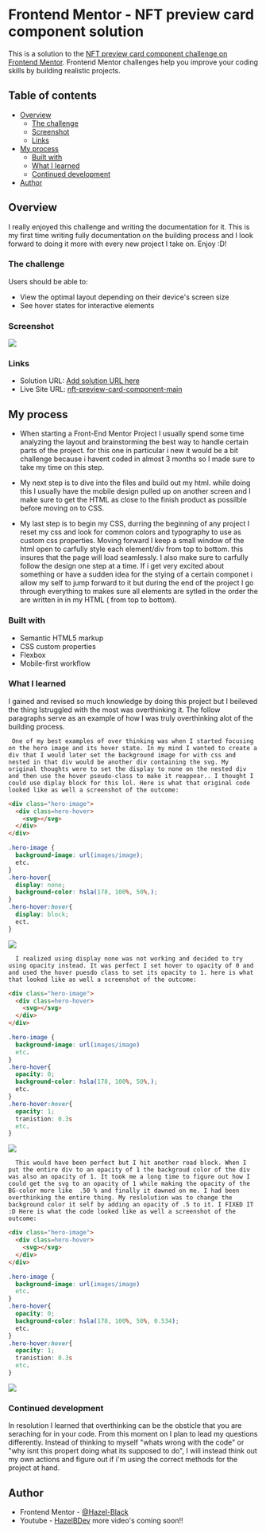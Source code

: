 # Frontend Mentor - NFT preview card component solution

This is a solution to the [NFT preview card component challenge on Frontend Mentor](https://www.frontendmentor.io/challenges/nft-preview-card-component-SbdUL_w0U). Frontend Mentor challenges help you improve your coding skills by building realistic projects.

## Table of contents

- [Overview](#overview)
  - [The challenge](#the-challenge)
  - [Screenshot](#screenshot)
  - [Links](#links)
- [My process](#my-process)
  - [Built with](#built-with)
  - [What I learned](#what-i-learned)
  - [Continued development](#continued-development)
- [Author](#author)

## Overview
 I really enjoyed this challenge and writing the documentation for it. This is my first time writing fully documentation on the building process and I look forward to doing it more with every new project I take on. Enjoy :D!  
### The challenge

Users should be able to:

- View the optimal layout depending on their device's screen size
- See hover states for interactive elements

### Screenshot

![](/images/Screenshot-read.png)

### Links

- Solution URL: [Add solution URL here](https://your-solution-url.com)
- Live Site URL: [nft-preview-card-component-main](https://hazel-black.github.io/nft-preview-card-component-main/)

## My process

- When starting a Front-End Mentor Project I usually spend some time analyzing the layout and brainstorming the best way to handle certain parts of the project. for this one in particular i new it would be a bit challenge because i havent coded in almost 3 months so I made sure to take my time on this step.

- My next step is to dive into the files and build out my html. while doing this I usually have the mobile design pulled up on another screen and I make sure to get the HTML as close to the finish product as possilble before moving on to CSS.

- My last step is to begin my CSS, durring the beginning of any project I reset my css and look for common colors and typography to use as custom css properties. Moving forward I keep a small window of the html open to carfully style each element/div from top to bottom. this insures that the page will load seamlessly. I also make sure to carfully follow the design one step at a time. If i get very excited about something or have a sudden idea for the stying of a certain componet i allow my self to jump forward to it but during the end of the project I go through everything to makes sure all elements are sytled in the order the are written in in my HTML ( from top to bottom).

### Built with

- Semantic HTML5 markup
- CSS custom properties
- Flexbox
- Mobile-first workflow

### What I learned

I gained and revised so much knowledge by doing this project but I beileved the thing Istruggled with the most was overthinking it. The follow paragraphs serve as an example of how I was truly overthinking alot of the building process.

     One of my best examples of over thinking was when I started focusing on the hero image and its hover state. In my mind I wanted to create a div that I would later set the background image for with css and nested in that div would be another div containing the svg. My original thoughts were to set the display to none on the nested div and then use the hover pseudo-class to make it reappear.. I thought I could use diplay block for this lol. Here is what that original code looked like as well a screenshot of the outcome:

```html
<div class="hero-image">
  <div class=hero-hover>
    <svg></svg>
  </div>
</div>
```

```css
.hero-image {
  background-image: url(images/image);
  etc.
}
.hero-hover{
  display: none;
  background-color: hsla(178, 100%, 50%,);
}
.hero-hover:hover{
  display: block;
  ect.
}
```
![](./images/Screenshot%202022-12-20%20at%203.15.23%20PM.png)

      I realized using display none was not working and decided to try using opacity instead. It was perfect I set hover to opacity of 0 and and used the hover puesdo class to set its opacity to 1. here is what that looked like as well a screenshot of the outcome:

```html
<div class="hero-image">
  <div class=hero-hover>
    <svg></svg>
  </div>
</div>
```

```css
.hero-image {
  background-image: url(images/image)
  etc.
}
.hero-hover{
  opacity: 0;
  background-color: hsla(178, 100%, 50%,);
  etc.
}
.hero-hover:hover{
  opacity: 1;
  tranistion: 0.3s
  etc.
}
```
![](./images/Screenshot-2.png)


      This would have been perfect but I hit another road block. When I put the entire div to an opacity of 1 the backgroud color of the div was also an opacity of 1. It took me a long time to figure out how I could get the svg to an opacity of 1 while making the opacity of the BG-color more like  .50 % and finally it dawned on me. I had been overthinking the entire thing. My reslolution was to change the background color it self by adding an opacity of .5 to it. I FIXED IT :D Here is what the code looked like as well a screenshot of the outcome:

```html
<div class="hero-image">
  <div class=hero-hover>
    <svg></svg>
  </div>
</div>
```

```css
.hero-image {
  background-image: url(images/image)
  etc.
}
.hero-hover{
  opacity: 0;
  background-color: hsla(178, 100%, 50%, 0.534);
  etc.
}
.hero-hover:hover{
  opacity: 1;
  tranistion: 0.3s
  etc.
}
```
![](./images/Screenshot-3.png)

### Continued development

In resolution I learned that overthinking can be the obsticle that you are seraching for in your code. From this moment on I plan to lead my questions differently. Instead of thinking to myself "whats wrong with the code" or "why isnt this propert doing what its supposed to do", I will instead think out my own actions and figure out if i'm using the correct methods for the project at hand.

## Author

- Frontend Mentor - [@Hazel-Black](https://www.frontendmentor.io/profile/Hazel-Black)
- Youtube - [HazelBDev](https://www.youtube.com/channel/UCCDWcbyG8rf6TC41EDGD4Rg) more video's coming soon!!
